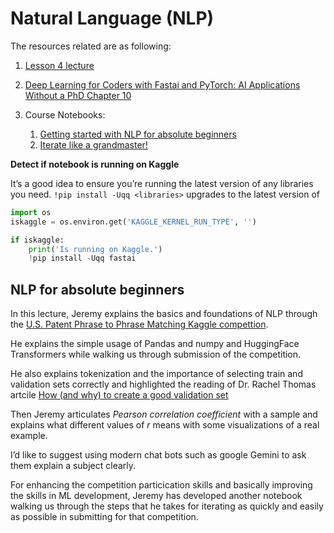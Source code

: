 # Natural Language (NLP)


<!-- WARNING: THIS FILE WAS AUTOGENERATED! DO NOT EDIT! -->

The resources related are as following:

1.  [Lesson 4 lecture](https://www.youtube.com/watch?v=toUgBQv1BT8)

2.  [Deep Learning for Coders with Fastai and PyTorch: AI Applications
    Without a PhD Chapter
    10](https://github.com/fastai/fastbook/blob/master/10_nlp.ipynb)

3.  Course Notebooks:

    1.  [Getting started with NLP for absolute
        beginners](https://www.kaggle.com/code/jhoward/getting-started-with-nlp-for-absolute-beginners)
    2.  [Iterate like a
        grandmaster!](https://www.kaggle.com/code/jhoward/iterate-like-a-grandmaster)

**Detect if notebook is running on Kaggle**

It’s a good idea to ensure you’re running the latest version of any
libraries you need. `!pip install -Uqq <libraries>` upgrades to the
latest version of <libraries>

``` python
import os
iskaggle = os.environ.get('KAGGLE_KERNEL_RUN_TYPE', '')

if iskaggle:
    print('Is running on Kaggle.')
    !pip install -Uqq fastai
```

## NLP for absolute beginners

In this lecture, Jeremy explains the basics and foundations of NLP
through the [U.S. Patent Phrase to Phrase Matching Kaggle
compettion](https://www.kaggle.com/competitions/us-patent-phrase-to-phrase-matching).

He explains the simple usage of Pandas and numpy and HuggingFace
Transformers while walking us through submission of the competition.

He also explains tokenization and the importance of selecting train and
validation sets correctly and highlighted the reading of Dr. Rachel
Thomas artcile [How (and why) to create a good validation
set](https://www.fast.ai/posts/2017-11-13-validation-sets.html)

Then Jeremy articulates *Pearson correlation coefficient* with a sample
and explains what different values of *r* means with some visualizations
of a real example.

I’d like to suggest using modern chat bots such as google Gemini to ask
them explain a subject clearly.

For enhancing the competition particication skills and basically
improving the skills in ML development, Jeremy has developed another
notebook walking us through the steps that he takes for iterating as
quickly and easily as possible in submitting for that competition.
